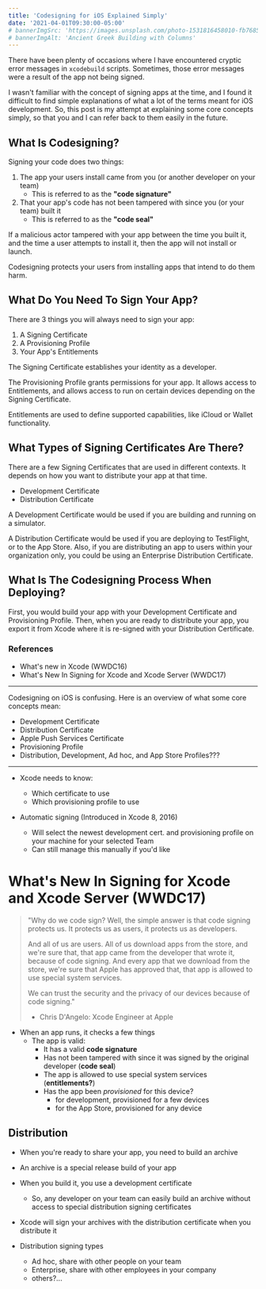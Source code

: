 ```yaml
---
title: 'Codesigning for iOS Explained Simply'
date: '2021-04-01T09:30:00-05:00'
# bannerImgSrc: 'https://images.unsplash.com/photo-1531816458010-fb7685eecbcb?ixlib=rb-1.2.1&ixid=eyJhcHBfaWQiOjEyMDd9&auto=format&fit=crop&w=2250&q=80'
# bannerImgAlt: 'Ancient Greek Building with Columns'
---
```


There have been plenty of occasions where I have encountered cryptic error messages in `xcodebuild` scripts. Sometimes, those error messages were a result of the app not being signed.

I wasn't familiar with the concept of signing apps at the time, and I found it difficult to find simple explanations of what a lot of the terms meant for iOS development. So, this post is my attempt at explaining some core concepts simply, so that you and I can refer back to them easily in the future.

## What Is Codesigning?

Signing your code does two things:

1. The app your users install came from you (or another developer on your team)
   - This is referred to as the **"code signature"**
2. That your app's code has not been tampered with since you (or your team) built it
   - This is referred to as the **"code seal"**

If a malicious actor tampered with your app between the time you built it, and the time a user attempts to install it, then the app will not install or launch. 

Codesigning protects your users from installing apps that intend to do them harm.

## What Do You Need To Sign Your App?

There are 3 things you will always need to sign your app:

1. A Signing Certificate
2. A Provisioning Profile
3. Your App's Entitlements

The Signing Certificate establishes your identity as a developer.

The Provisioning Profile grants permissions for your app. It allows access to Entitlements, and allows access to run on certain devices depending on the Signing Certificate.

Entitlements are used to define supported capabilities, like iCloud or Wallet functionality.

## What Types of Signing Certificates Are There?

There are a few Signing Certificates that are used in different contexts. It depends on how you want to distribute your app at that time. 

- Development Certificate
- Distribution Certificate

A Development Certificate would be used if you are building and running on a simulator.

A Distribution Certificate would be used if you are deploying to TestFlight, or to the App Store. Also, if you are distributing an app to users within your organization only, you could be using an Enterprise Distribution Certificate.

## What Is The Codesigning Process When Deploying?

First, you would build your app with your Development Certificate and Provisioning Profile. Then, when you are ready to distribute your app, you export it from Xcode where it is re-signed with your Distribution Certificate.

### References

- What's new in Xcode (WWDC16)
- What's New In Signing for Xcode and Xcode Server (WWDC17)



--------

Codesigning on iOS is confusing. Here is an overview of what some core concepts mean:

- Development Certificate
- Distribution Certificate
- Apple Push Services Certificate
- Provisioning Profile
- Distribution, Development, Ad hoc, and App Store Profiles???


---

- Xcode needs to know:
  - Which certificate to use
  - Which provisioning profile to use

- Automatic signing (Introduced in Xcode 8, 2016)
  - Will select the newest development cert. and provisioning profile on your machine for your selected Team
  - Can still manage this manually if you'd like
  
# What's New In Signing for Xcode and Xcode Server (WWDC17)

> "Why do we code sign? Well, the simple answer is that code signing protects us. It protects us as users, it protects us as developers.
>
> And all of us are users. All of us download apps from the store, and we're sure that, that app came from the developer that wrote it, because  of code signing. And every app that we download from the store, we're sure that Apple has approved that, that app is allowed to use special system services.
>
> We can trust the security and the privacy of our devices because of code signing."
> - Chris D'Angelo: Xcode Engineer at Apple

- When an app runs, it checks a few things
  - The app is valid:
    - It has a valid **code signature**
    - Has not been tampered with since it was signed by the original developer (**code seal**)
    - The app is allowed to use special system services (**entitlements?**)
    - Has the app been *provisioned* for this device?
      - for development, provisioned for a few devices
      - for the App Store, provisioned for any device

## Distribution

- When you're ready to share your app, you need to build an archive
- An archive is a special release build of your app
- When you build it, you use a development certificate
  - So, any developer on your team can easily build an archive without access to special distribution signing certificates
- Xcode will sign your archives with the distribution certificate when you distribute it

- Distribution signing types
  - Ad hoc, share with other people on your team
  - Enterprise, share with other employees in your company
  - others?...